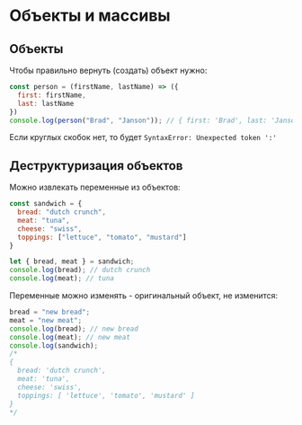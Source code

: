 # Объекты и массивы

## Объекты
Чтобы правильно вернуть (создать) объект нужно:
```javascript
const person = (firstName, lastName) => ({
  first: firstName,
  last: lastName
})
console.log(person("Brad", "Janson")); // { first: 'Brad', last: 'Janson' }
```
Если круглых скобок нет, то будет `SyntaxError: Unexpected token ':'`

## Деструктуризация объектов
Можно извлекать переменные из объектов:
```javascript
const sandwich = {
  bread: "dutch crunch",
  meat: "tuna",
  cheese: "swiss",
  toppings: ["lettuce", "tomato", "mustard"]
}

let { bread, meat } = sandwich;
console.log(bread); // dutch crunch
console.log(meat); // tuna
```

Переменные можно изменять - оригинальный объект, не изменится:
```javascript
bread = "new bread";
meat = "new meat";
console.log(bread); // new bread
console.log(meat); // new meat
console.log(sandwich);
/*
{
  bread: 'dutch crunch',
  meat: 'tuna',
  cheese: 'swiss',
  toppings: [ 'lettuce', 'tomato', 'mustard' ]
}
*/
```